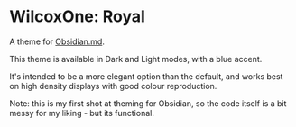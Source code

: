 # WilcoxOne: Royal
A theme for [Obsidian.md](https://obsidian.md).

This theme is available in Dark and Light modes, with a blue accent.

It's intended to be a more elegant option than the default, and works best on high density displays with good colour reproduction.

Note: this is my first shot at theming for Obsidian, so the code itself is a bit messy for my liking - but its functional.
